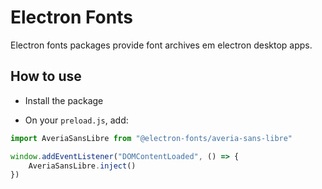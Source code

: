 # Electron Fonts

Electron fonts packages provide font archives em electron desktop apps.

## How to use

* Install the package

* On your `preload.js`, add:

```ts
import AveriaSansLibre from "@electron-fonts/averia-sans-libre"

window.addEventListener("DOMContentLoaded", () => {
    AveriaSansLibre.inject()
})
```